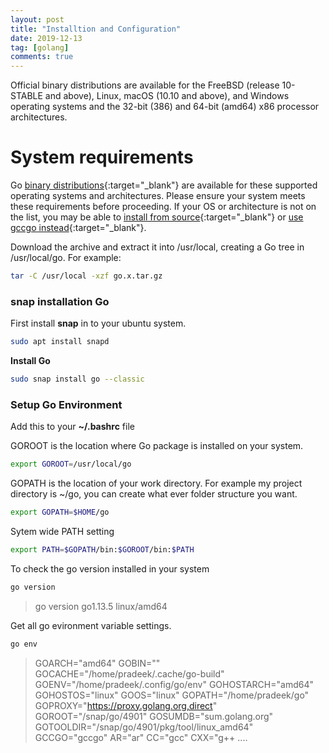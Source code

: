 ```yaml
---
layout: post
title: "Installtion and Configuration"
date: 2019-12-13
tag: [golang]
comments: true
---
```

Official binary distributions are available for the FreeBSD (release 10-STABLE and above), Linux, macOS (10.10 and above), and Windows operating systems and the 32-bit (386) and 64-bit (amd64) x86 processor architectures.
<!--more-->

# System requirements

Go [binary distributions](https://golang.org/dl/){:target="\_blank"} are available for these supported operating systems and architectures. Please ensure your system meets these requirements before proceeding. If your OS or architecture is not on the list, you may be able to [install from source](https://golang.org/doc/install/source){:target="\_blank"} or [use gccgo instead](https://golang.org/doc/install/gccgo){:target="\_blank"}.

Download the archive and extract it into /usr/local, creating a Go tree in /usr/local/go. For example:

~~~bash
tar -C /usr/local -xzf go.x.tar.gz
~~~

### snap installation Go

First install __snap__ in to your ubuntu system.
~~~bash
sudo apt install snapd
~~~
__Install Go__
~~~bash
sudo snap install go --classic
~~~

### Setup Go Environment

Add this to your __~/.bashrc__ file

GOROOT is the location where Go package is installed on your system.

~~~bash
export GOROOT=/usr/local/go
~~~

GOPATH is the location of your work directory. For example my project directory is ~/go,
you can create what ever folder structure you want.

~~~bash
export GOPATH=$HOME/go
~~~

Sytem wide PATH setting

~~~bash
export PATH=$GOPATH/bin:$GOROOT/bin:$PATH
~~~

To check the go version installed in your system
~~~bash
go version
~~~
> go version go1.13.5 linux/amd64

Get all go evironment variable settings.

~~~bash
go env
~~~

> GOARCH="amd64"
GOBIN=""
GOCACHE="/home/pradeek/.cache/go-build"
GOENV="/home/pradeek/.config/go/env"
GOHOSTARCH="amd64"
GOHOSTOS="linux"
GOOS="linux"
GOPATH="/home/pradeek/go"
GOPROXY="https://proxy.golang.org,direct"
GOROOT="/snap/go/4901"
GOSUMDB="sum.golang.org"
GOTOOLDIR="/snap/go/4901/pkg/tool/linux_amd64"
GCCGO="gccgo"
AR="ar"
CC="gcc"
CXX="g++
....







